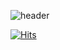 ![header](https://capsule-render.vercel.app/api?type=transparent&color=FFA500&height=300&section=header&text=Welcome%20to%20visit!&fontSize=50)




[![Hits](https://hits.seeyoufarm.com/api/count/incr/badge.svg?url=https%3A%2F%2Fgithub.com%2FJayoon-oh&count_bg=%23F2C860&title_bg=%23C17A24&icon=&icon_color=%23FFFFFF&title=hits&edge_flat=false)](https://hits.seeyoufarm.com)
